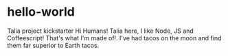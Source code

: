 # hello-world
Talia project kickstarter
Hi Humans!
Talia here, I like Node, JS and Coffeescript! That's what I'm made of!.
I've had tacos on the moon and find them far superior to Earth tacos.

